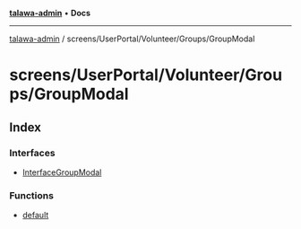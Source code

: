 [**talawa-admin**](../../../../../README.md) • **Docs**

***

[talawa-admin](../../../../../modules.md) / screens/UserPortal/Volunteer/Groups/GroupModal

# screens/UserPortal/Volunteer/Groups/GroupModal

## Index

### Interfaces

- [InterfaceGroupModal](interfaces/InterfaceGroupModal.md)

### Functions

- [default](functions/default.md)
